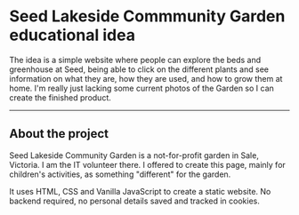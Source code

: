 # Seed Lakeside Commmunity Garden educational idea

The idea is a simple website where people can explore the beds and greenhouse at Seed, being able to click on the different plants and see information on what they are, how they are used, and how to grow them at home. I'm really just lacking some current photos of the Garden so I can create the finished product.

<hr>

## About the project

Seed Lakeside Community Garden is a not-for-profit garden in Sale, Victoria. I am the IT volunteer there. I offered to create this page, mainly for children's activities, as something "different" for the garden.

It uses HTML, CSS and Vanilla JavaScript to create a static website. No backend required, no personal details saved and tracked in cookies. 